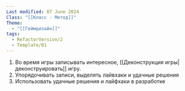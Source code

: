 ```yaml
---
Last modified: 07 June 2024
Class: "[[Класс - Метод]]"
Theme:
  - "[[Геймдизайн]]"
tags:
  - RefactorVersion/2
  - Template/01
---
```

1. Во время игры записывать интересное, [[Деконструкция игры|деконструировать]] игру.
2. Упорядочивать записи, выделять лайвхаки и удачные решения
3. Использовать удачные решения и лайфхаки в разработке

